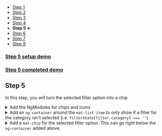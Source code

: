 * [Step 1](./step_1.md)
* [Step 2](./step_2.md)
* [Step 3](./step_3.md)
* [Step 4](./step_4.md)
* **Step 5 <-**
* [Step 6](./step_6.md)
* [Step 7](./step_7.md)
* [Step 8](./step_8.md)

### [Step 5 setup demo](https://stackblitz.com/github/rnocc/blast-off-with-am/tree/step-4)
### [Step 5 completed demo](https://stackblitz.com/github/rnocc/blast-off-with-am/tree/step-5)

## Step 5

In this step, you will turn the selected filter option into a chip
<details><summary>Add the NgModules for chips and icons </summary>

`app.module.ts` 

```ts


import { MatChipsModule } from '@angular/material/chips'; 
import { MatIconModule } from '@angular/material/icon';

@NgModule({
  ...
  imports: [
    ...
    MatChipsModule,
    MatIconModule
  ],
  ...
})
```
</details>
<details><summary>Add an <code>ng-container</code> around the <code>mat-list-item</code> to only show if a filter for the category isn't selected (i.e. <code>filterState[filter.category] === ''</code>)</summary>

`app\app.component.html` 

```html
  <ng-container *ngIf="filterState[filter.category] === ''; else chip">
    <mat-list-item>
      ...
    </mat-list-item>
  </ng-container>
```
</details>

<details><summary>Add a <code>mat-chip</code> for the selected filter option. This can go right below the <code>ng-container</code> added above.</summary>

`app\app.component.html` 

```html
  <ng-template #chip>
    <mat-chip-list>
      <ng-container *ngFor="let val of filter.options">
        <mat-chip *ngIf="filterState[filter.category] === val" (removed)="changeFilter(filter.category, '')">
          {{val}}
          <mat-icon matChipRemove>cancel</mat-icon>
        </mat-chip>
      </ng-container>
    </mat-chip-list>
  </ng-template>
```
</details>
